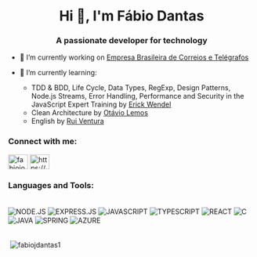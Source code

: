 <h1 align="center">Hi 👋, I'm Fábio Dantas</h1>
<h3 align="center">A passionate developer for technology</h3>

- 🔭 I’m currently working on [Empresa Brasileira de Correios e Telégrafos](https://www.correios.com.br/)

- 🌱 I’m currently learning: 
    - TDD & BDD, Life Cycle, Data Types, RegExp, Design Patterns, Node.js Streams, Error Handling, Performance and Security in the JavaScript Expert Training by [Erick Wendel](https://cursos.erickwendel.com.br/)
    - Clean Architecture by [Otávio Lemos](https://thewisedev.com.br/)
    - English by [Rui Ventura](https://www.venturacursos.com.br/)

<h3 align="left">Connect with me:</h3>
<p align="left">
<a href="https://linkedin.com/in/fabiojosedantas" target="blank"><img align="center" src="https://raw.githubusercontent.com/rahuldkjain/github-profile-readme-generator/master/src/images/icons/Social/linked-in-alt.svg" alt="fabiojosedantas" height="30" width="40" /></a>
<a href="https://www.instagram.com/fjdantas/" target="blank"><img align="center" src="https://raw.githubusercontent.com/rahuldkjain/github-profile-readme-generator/master/src/images/icons/Social/instagram.svg" alt="https://www.instagram.com/fjdantas/" height="30" width="40" /></a>
</p>

<h3 align="left">Languages and Tools:</h3>

<div style="display: inline_block"><br/>
    <img align="center" alt="NODE.JS" src="https://img.shields.io/badge/Node.js-43853D?style=for-the-badge&logo=node.js&logoColor=white"/>
    <img align="center" alt="EXPRESS.JS" src="https://img.shields.io/badge/Express.js-404D59?style=for-the-badge"/>
    <img align="center" alt="JAVASCRIPT" src="https://img.shields.io/badge/JavaScript-F7DF1E?style=for-the-badge&logo=javascript&logoColor=black"/>
    <img align="center" alt="TYPESCRIPT" src="https://img.shields.io/badge/TypeScript-007ACC?style=for-the-badge&logo=typescript&logoColor=white"/>
    <img align="center" alt="REACT" src="https://img.shields.io/badge/React-20232A?style=for-the-badge&logo=react&logoColor=61DAFB"/>
    <img align="center" alt="C" src="https://img.shields.io/badge/C-00599C?style=for-the-badge&logo=c&logoColor=white"/>
    <img align="center" alt="JAVA" src="https://img.shields.io/badge/Java-ED8B00?style=for-the-badge&logo=java&logoColor=white"/>
    <img align="center" alt="SPRING" src="https://img.shields.io/badge/Spring-6DB33F?style=for-the-badge&logo=spring&logoColor=white"/>
    <img align="center" alt="AZURE" src="https://img.shields.io/badge/Microsoft_Azure-0089D6?style=for-the-badge&logo=microsoft-azure&logoColor=white"/>
    
    
</div>
<br/>
<p>&nbsp;<img align="center" src="https://github-readme-stats.vercel.app/api?username=fabiojdantas1&show_icons=true&theme=dark&locale=en" alt="fabiojdantas1" /></p>



<!--
From https://rahuldkjain.github.io/gh-profile-readme-generator/

